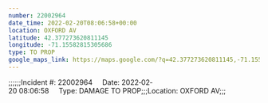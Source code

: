 ```yaml
---
number: 22002964
date_time: 2022-02-20T08:06:58+00:00
location: OXFORD AV
latitude: 42.377273620811145
longitude: -71.15582815305686
type: TO PROP
google_maps_link: https://maps.google.com/?q=42.377273620811145,-71.15582815305686
---
```


;;;;;;Incident #: 22002964     Date: 2022‐02‐20 08:06:58     Type: DAMAGE TO PROP;;;Location: OXFORD AV;;;
